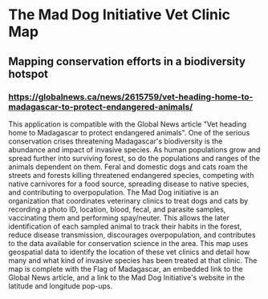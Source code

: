 # The Mad Dog Initiative Vet Clinic Map
## Mapping conservation efforts in a biodiversity hotspot 

### https://globalnews.ca/news/2615759/vet-heading-home-to-madagascar-to-protect-endangered-animals/

This application is compatible with the Global News article "Vet heading home to Madagascar to protect endangered animals". One of the serious conservation crises threatening Madagascar's biodiversity is the abundance and impact of invasive species. As human populations grow and spread further into surviving forest, so do the populations and ranges of the animals dependent on them. Feral and domestic dogs and cats roam the streets and forests killing threatened endangered species, competing with native carnivores for a food source, spreading disease to native species, and contributing to overpopulation. The Mad Dog initiative is an organization that coordinates veterinary clinics to treat dogs and cats by recording a photo ID, location, blood, fecal, and parasite samples, vaccinating them and performing spay/neuter. This allows the later identification of each sampled animal to track their habits in the forest, reduce disease transmission, discourages overpopulation, and contributes to the data available for conservation science in the area. 
This map uses geospatial data to identify the location of these vet clinics and detail how many and what kind of invasive species has been treated at that clinic. The map is complete with the Flag of Madagascar, an embedded link to the Global News article, and a link to the Mad Dog Initiative's website in the latitude and longitude pop-ups. 

